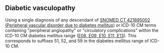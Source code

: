 ## Diabetic vasculopathy 

Using a single diagnosis of any descendant of [SNOMED CT 421895002 (Peripheral vascular disorder due to diabetes mellitus)](https://athena.ohdsi.org/search-terms/terms/321822) or ICD-10 CM terms containing "peripheral angiopathy" or "circulatory complications" within the ICD-10 CM diabetes mellitus range ([E08, E09, E10, E11, E13](https://www.icd10data.com/ICD10CM/Codes/E00-E89/E08-E13)). This corresponds to suffixes 51, 52, and 59 in the diabetes mellitus range of ICD-10 CM.

<!---
```SQL
{}
```
-->
